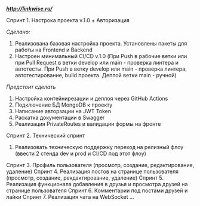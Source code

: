 ***http://linkwise.ru/***

Спринт 1. Настрока проекта v.1.0 + Авторизация

*Сделано:*
1. Реализована базовая настройка проекта. Установлены пакеты для работы на Frontend и Backend
2. Настроен минимальный CI/CD v.1.0 (При Push в рабочие ветки или при Pull Request в ветки develop или main - проверка линтера и автотесты. При Push в ветку develop или main - проверка линтера, автотестирование, build проекта. Деплой ветки main - ручной)

*Предстоит сделать* 
1. Настройка контейнирезации и деплоя через GitHub Actions
2. Подключение БД MongoDB к проекту
3. Написание авторзации на JWT Token
4. Раскатка документации в Swagger
5. Реализация PrivateRoutes и валидации формы на фронте
   
Спринт 2. Технический спринт
1. Реализовать техническую поддержку переход на релизный флоу (ввести 2 стенда dev и prod и CI/CD под этот флоу)

Спринт 3. Профиль пользователя (просмотр, создание, редактирование, удаление)
Спринт 4. Реализация постов на странице пользователя (просмотр, создание, рекдактирование, удаление)
Спринт 5. Реализация функционала добавления в друзья и просмотра друзей на странице пользователя 
Спринт 6. Комментарии под постами друзей и лайки
Спринт 7. Реализация чата на WebSocket
...
